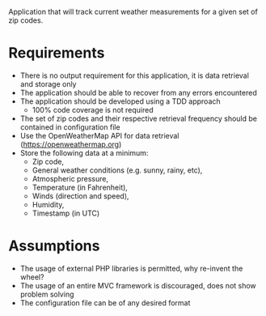 Application that will track current weather measurements for a given set of zip codes.

# Requirements
 - There is no output requirement for this application, it is data retrieval and storage only
 - The application should be able to recover from any errors encountered
 - The application should be developed using a TDD approach
   - 100% code coverage is not required
 - The set of zip codes and their respective retrieval frequency should be contained in configuration file
 - Use the OpenWeatherMap API for data retrieval (https://openweathermap.org)
 - Store the following data at a minimum:
    - Zip code,
    - General weather conditions (e.g. sunny, rainy, etc),
    - Atmospheric pressure,
    - Temperature (in Fahrenheit),
    - Winds (direction and speed),
    - Humidity,
    - Timestamp (in UTC)

# Assumptions
 - The usage of external PHP libraries is permitted, why re-invent the wheel?
 - The usage of an entire MVC framework is discouraged, does not show problem solving
 - The configuration file can be of any desired format
